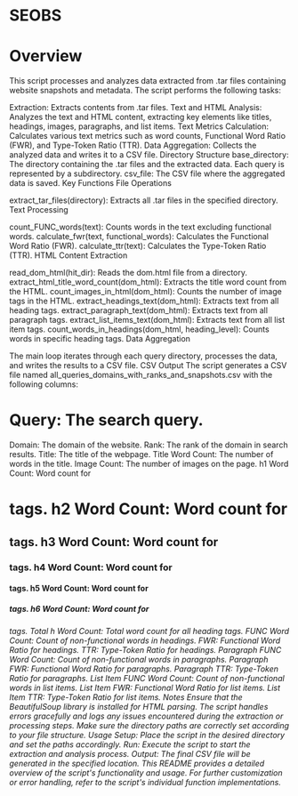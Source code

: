 # SEOBS

# Overview
This script processes and analyzes data extracted from .tar files containing website snapshots and metadata. The script performs the following tasks:

Extraction: Extracts contents from .tar files.
Text and HTML Analysis: Analyzes the text and HTML content, extracting key elements like titles, headings, images, paragraphs, and list items.
Text Metrics Calculation: Calculates various text metrics such as word counts, Functional Word Ratio (FWR), and Type-Token Ratio (TTR).
Data Aggregation: Collects the analyzed data and writes it to a CSV file.
Directory Structure
base_directory: The directory containing the .tar files and the extracted data. Each query is represented by a subdirectory.
csv_file: The CSV file where the aggregated data is saved.
Key Functions
File Operations

extract_tar_files(directory): Extracts all .tar files in the specified directory.
Text Processing

count_FUNC_words(text): Counts words in the text excluding functional words.
calculate_fwr(text, functional_words): Calculates the Functional Word Ratio (FWR).
calculate_ttr(text): Calculates the Type-Token Ratio (TTR).
HTML Content Extraction

read_dom_html(hit_dir): Reads the dom.html file from a directory.
extract_html_title_word_count(dom_html): Extracts the title word count from the HTML.
count_images_in_html(dom_html): Counts the number of image tags in the HTML.
extract_headings_text(dom_html): Extracts text from all heading tags.
extract_paragraph_text(dom_html): Extracts text from all paragraph tags.
extract_list_items_text(dom_html): Extracts text from all list item tags.
count_words_in_headings(dom_html, heading_level): Counts words in specific heading tags.
Data Aggregation

The main loop iterates through each query directory, processes the data, and writes the results to a CSV file.
CSV Output
The script generates a CSV file named all_queries_domains_with_ranks_and_snapshots.csv with the following columns:

# Query: The search query.
Domain: The domain of the website.
Rank: The rank of the domain in search results.
Title: The title of the webpage.
Title Word Count: The number of words in the title.
Image Count: The number of images on the page.
h1 Word Count: Word count for <h1> tags.
h2 Word Count: Word count for <h2> tags.
h3 Word Count: Word count for <h3> tags.
h4 Word Count: Word count for <h4> tags.
h5 Word Count: Word count for <h5> tags.
h6 Word Count: Word count for <h6> tags.
Total h Word Count: Total word count for all heading tags.
FUNC Word Count: Count of non-functional words in headings.
FWR: Functional Word Ratio for headings.
TTR: Type-Token Ratio for headings.
Paragraph FUNC Word Count: Count of non-functional words in paragraphs.
Paragraph FWR: Functional Word Ratio for paragraphs.
Paragraph TTR: Type-Token Ratio for paragraphs.
List Item FUNC Word Count: Count of non-functional words in list items.
List Item FWR: Functional Word Ratio for list items.
List Item TTR: Type-Token Ratio for list items.
Notes
Ensure that the BeautifulSoup library is installed for HTML parsing.
The script handles errors gracefully and logs any issues encountered during the extraction or processing steps.
Make sure the directory paths are correctly set according to your file structure.
Usage
Setup: Place the script in the desired directory and set the paths accordingly.
Run: Execute the script to start the extraction and analysis process.
Output: The final CSV file will be generated in the specified location.
This README provides a detailed overview of the script's functionality and usage. For further customization or error handling, refer to the script's individual function implementations.
